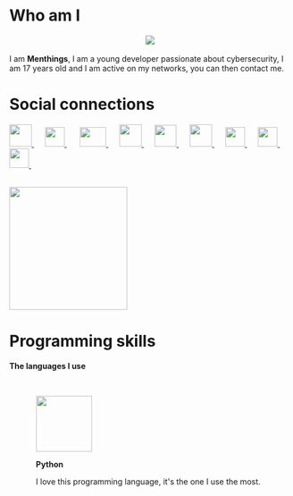<meta name="Keywords" content="Menthings">
<meta name="Keywords" content="Menthinqs">
<meta name="Keywords" content="GitHub, Menthings">
<meta name="Keywords" content="Le plus beau">


# Who am I
<center><img src="https://media.giphy.com/media/A19JLnrlw4rte/giphy.gif"></center><br>
I am <strong>Menthings</strong>, I am a young developer passionate about cybersecurity, I am 17 years old and I am active on my networks, you can then contact me.

# Social connections

<a href="https://twitter.com/Menthinqs" target="_blank">
    <img width="40px" height="40px" src="https://zupimages.net/up/20/38/vi6g.jpg">
</a>&nbsp;&nbsp;&nbsp;&nbsp;
  
<a href="https://facebook.com/Menthinqs" target="_blank">
    <img width="35px" height="35px" src="https://zupimages.net/up/20/38/xwxv.jpg">
</a>&nbsp;&nbsp;&nbsp;&nbsp;&nbsp;
  
<a href="https://www.youtube.com/c/Menthings" target="_blank">
    <img width="47px" height="35px" src="https://zupimages.net/up/20/38/jslq.jpg">
</a>&nbsp;&nbsp;&nbsp;&nbsp;
  
<a href="https://www.github.com/Menthings" target="_blank">
    <img width="40px" height="40px" src="https://zupimages.net/up/20/38/0p3i.jpg">
</a>&nbsp;&nbsp;&nbsp;&nbsp;

<a href="https://www.hackthebox.eu/profile/222280" target="_blank">
    <img width="39px" height="39px" src="https://zupimages.net/up/20/38/fj0i.jpg">
</a>&nbsp;&nbsp;&nbsp;&nbsp;
  
<a href="https://www.root-me.org/Menthings" target="_blank">
    <img width="40px" height="40px" src="https://www.root-me.org/squelettes/img/rblackGrand32.png">
</a>&nbsp;&nbsp;&nbsp;&nbsp;
  
<a href="https://pastebin.com/u/Menthings" target="_blank">
    <img width="35px" height="35px" src="https://pastebin.com/favicon.ico">
</a>&nbsp;&nbsp;&nbsp;&nbsp;

<a href="https://doxbin.org/user/Menthings" target="_blank">
    <img width="35px" height="35px" src="https://zupimages.net/up/20/38/nqee.jpg">
</a>&nbsp;&nbsp;&nbsp;&nbsp;

<a href="https://www.twitch.tv/menthings" target="_blank">
    <img width="35px" height="35px" src="https://seeklogo.com/images/T/twitch-logo-4931D91F85-seeklogo.com.png">
</a>&nbsp;&nbsp;&nbsp;&nbsp;

<br><a href="https://discord.gg/9ZzhQ49" target="_blank">
    <img width="211" height="220" src="https://zupimages.net/up/20/38/ixq6.png">
</a>

# Programming skills
<p><strong>The languages I use</strong></p><br>
<ul>
    <ol><img width="100px" height="100px" src="https://upload.wikimedia.org/wikipedia/commons/thumb/c/c3/Python-logo-notext.svg/600px-Python-logo-notext.svg.png"></ol>
    <ol><strong>Python</strong></ol>
    <ol>I love this programming language, it's the one I use the most.</ol>
</ul>
